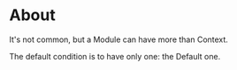 ﻿# About #

It's not common, but a Module can have more than Context.

The default condition is to have only one: the Default one.

